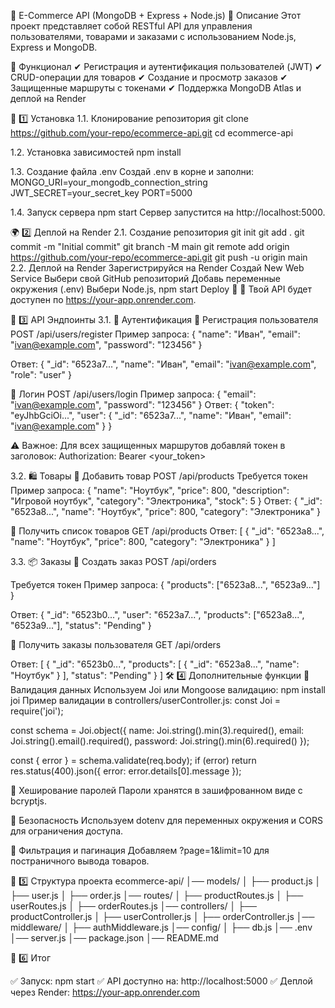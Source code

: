🛒 E-Commerce API (MongoDB + Express + Node.js)
📌 Описание
Этот проект представляет собой RESTful API для управления пользователями, товарами и заказами с использованием Node.js, Express и MongoDB.

🚀 Функционал
✔ Регистрация и аутентификация пользователей (JWT)
✔ CRUD-операции для товаров
✔ Создание и просмотр заказов
✔ Защищенные маршруты с токенами
✔ Поддержка MongoDB Atlas и деплой на Render

🔧 1️⃣ Установка
1.1. Клонирование репозитория
git clone https://github.com/your-repo/ecommerce-api.git
cd ecommerce-api

1.2. Установка зависимостей
npm install

1.3. Создание файла .env
Создай .env в корне и заполни:
MONGO_URI=your_mongodb_connection_string
JWT_SECRET=your_secret_key
PORT=5000

1.4. Запуск сервера
npm start
Сервер запустится на http://localhost:5000.


🌍 2️⃣ Деплой на Render
2.1. Создание репозитория
git init
git add .
git commit -m "Initial commit"
git branch -M main
git remote add origin https://github.com/your-repo/ecommerce-api.git
git push -u origin main
2.2. Деплой на Render
Зарегистрируйся на Render
Создай New Web Service
Выбери свой GitHub репозиторий
Добавь переменные окружения (.env)
Выбери Node.js, npm start
Deploy 🚀
🔗 Твой API будет доступен по https://your-app.onrender.com.

🔌 3️⃣ API Эндпоинты
3.1. 📌 Аутентификация
🔹 Регистрация пользователя
POST /api/users/register
Пример запроса:
{
  "name": "Иван",
  "email": "ivan@example.com",
  "password": "123456"
}

Ответ:
{
  "_id": "6523a7...",
  "name": "Иван",
  "email": "ivan@example.com",
  "role": "user"
}

🔹 Логин
POST /api/users/login
Пример запроса:
{
  "email": "ivan@example.com",
  "password": "123456"
}
Ответ:
{
  "token": "eyJhbGciOi...",
  "user": {
    "_id": "6523a7...",
    "name": "Иван",
    "email": "ivan@example.com"
  }
}

⚠ Важное: Для всех защищенных маршрутов добавляй токен в заголовок:
Authorization: Bearer <your_token>

3.2. 🛍️ Товары
🔹 Добавить товар
POST /api/products
Требуется токен
Пример запроса:
{
  "name": "Ноутбук",
  "price": 800,
  "description": "Игровой ноутбук",
  "category": "Электроника",
  "stock": 5
}
Ответ:
{
  "_id": "6523a8...",
  "name": "Ноутбук",
  "price": 800,
  "category": "Электроника"
}

🔹 Получить список товаров
GET /api/products
Ответ:
[
  {
    "_id": "6523a8...",
    "name": "Ноутбук",
    "price": 800,
    "category": "Электроника"
  }
]

3.3. 📦 Заказы
🔹 Создать заказ
POST /api/orders

Требуется токен
Пример запроса:
{
  "products": ["6523a8...", "6523a9..."]
}

Ответ:
{
  "_id": "6523b0...",
  "user": "6523a7...",
  "products": ["6523a8...", "6523a9..."],
  "status": "Pending"
}

🔹 Получить заказы пользователя
GET /api/orders

Ответ:
[
  {
    "_id": "6523b0...",
    "products": [
      {
        "_id": "6523a8...",
        "name": "Ноутбук"
      }
    ],
    "status": "Pending"
  }
]
🛠 4️⃣ Дополнительные функции
🔹 Валидация данных
Используем Joi или Mongoose валидацию:
npm install joi
Пример валидации в controllers/userController.js:
const Joi = require('joi');

const schema = Joi.object({
  name: Joi.string().min(3).required(),
  email: Joi.string().email().required(),
  password: Joi.string().min(6).required()
});

const { error } = schema.validate(req.body);
if (error) return res.status(400).json({ error: error.details[0].message });

🔹 Хеширование паролей
Пароли хранятся в зашифрованном виде с bcryptjs.

🔹 Безопасность
Используем dotenv для переменных окружения и CORS для ограничения доступа.

🔹 Фильтрация и пагинация
Добавляем ?page=1&limit=10 для постраничного вывода товаров.

📜 5️⃣ Структура проекта
ecommerce-api/
│── models/
│   ├── product.js
│   ├── user.js
│   ├── order.js
│── routes/
│   ├── productRoutes.js
│   ├── userRoutes.js
│   ├── orderRoutes.js
│── controllers/
│   ├── productController.js
│   ├── userController.js
│   ├── orderController.js
│── middleware/
│   ├── authMiddleware.js
│── config/
│   ├── db.js
│── .env
│── server.js
│── package.json
│── README.md

🎯 6️⃣ Итог

✅ Запуск: npm start
✅ API доступно на: http://localhost:5000
✅ Деплой через Render: https://your-app.onrender.com
